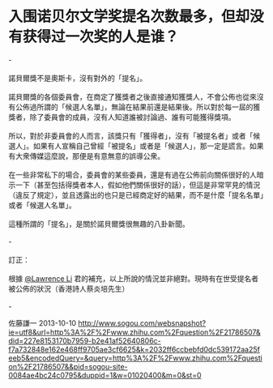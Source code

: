 # 入围诺贝尔文学奖提名次数最多，但却没有获得过一次奖的人是谁？

<div class="fixed-summary zm-editable-content clearfix">-<br><br>諾貝爾獎不是奧斯卡，沒有對外的「提名」。<br><br>諾貝爾獎的各個委員會，在商定了獲獎者之後直接通知獲獎人，不會公佈也從來沒有公佈過所謂的「候選人名單」，無論在結果前還是結果後。所以對於每一屆的獲獎者，除了委員會的成員，沒有人知道誰被討論過、誰有可能獲得獎項。<br><br>所以，對於非委員會的人而言，該獎只有「獲得者」，沒有「被提名者」或者「候選人」。如果有人宣稱自己曾經「被提名」或者是「候選人」，那一定是謊言。如果有大衆傳媒這麼說，那便是有意無意的誤導公衆。<br><br>在一些非常私下的場合，委員會的某些委員，還是有過在公佈前向關係很好的人暗示一下（甚至包括得獎者本人，假如他們關係很好的話），但這是非常罕見的情況（違反了規定），並且透露出的也只是已經商定好的結果，而不是什麼「提名名單」或者「候選人名單」。<br><br>這種所謂的「提名」，是關於諾貝爾獎很無趣的八卦新聞。<br><br>-<br><br>訂正：<br><br>根據 <a class="member_mention" data-hash="6bec872206d9884cd9535841b6a1f510" href="http://www.zhihu.com/people/6bec872206d9884cd9535841b6a1f510" data-tip="p$b$6bec872206d9884cd9535841b6a1f510">@Lawrence Li</a> 君的補充，以上所說的情況並非絕對。現時有在世受提名者被公佈的狀況（香港詩人蔡炎培先生）<br><br>-


</div>

佐藤謙一 2013-10-10 http://www.sogou.com/websnapshot?ie=utf8&url=http%3A%2F%2Fwww.zhihu.com%2Fquestion%2F21786507&did=227e8153170b7959-b2e41af52640806c-f7a732848e162e468ff9705ae3cf6625&k=2032ff6ccbebfd0dc539172aa25feeb5&encodedQuery=&query=http%3A%2F%2Fwww.zhihu.com%2Fquestion%2F21786507&&pid=sogou-site-0084ae4bc24c0795&duppid=1&w=01020400&m=0&st=0